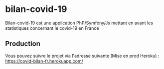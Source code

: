 # bilan-covid-19

Bilan-covid-19 est une application PhP/Symfony/Js mettant en avant les statistiques concernant le covid-19 en France

## Production
Vous pouvez suivre le projet via l'adresse suivante (Mise en prod Heroku) : https://covid-bilan-fr.herokuapp.com/
